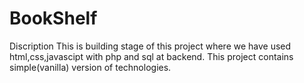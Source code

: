 # BookShelf
Discription 
This is building stage of this project where we have used html,css,javascipt with php and sql at backend. This project contains simple(vanilla) version of technologies.
